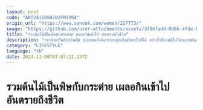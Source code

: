 ```yaml
---
layout: post
code: "ART2411080702FMI904"
origin_url: "https://www.sanook.com/women/227773/"
image: "https://github.com/user-attachments/assets/3f0bfadd-0d6b-4fde-b5be-2628fd0a128a"
title: "รวมต้นไม้เป็นพิษกับกระต่าย เผลอกินเข้าไป อันตรายถึงชีวิต"
description: "กระต่ายเป็นสัตว์กินพืช หลายคนจึงคิดว่ากระต่ายกินพืชอะไรก็ได้ อย่างไรก็ตามมีใบไม้หลายชนิดเป็นพิษต่อกระต่าย"
category: "LIFESTYLE"
language: "th"
date: 2024-11-08T07:07:21.237Z
---
```


# รวมต้นไม้เป็นพิษกับกระต่าย เผลอกินเข้าไป อันตรายถึงชีวิต
